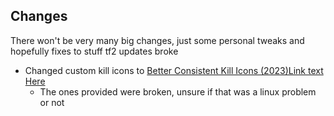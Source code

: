 ## Changes
There won't be very many big changes, just some personal tweaks and hopefully fixes to stuff tf2 updates broke
- Changed custom kill icons to [Better Consistent Kill Icons (2023)Link text Here](https://gamebanana.com/mods/406361)
    - The ones provided were broken, unsure if that was a linux problem or not
